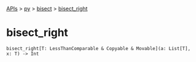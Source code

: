 [APIs](../../index.md) > [py](../index.md) > [bisect](./index.md) > [bisect_right]()

# bisect_right

```
bisect_right[T: LessThanComparable & Copyable & Movable](a: List[T], x: T) -> Int
```
